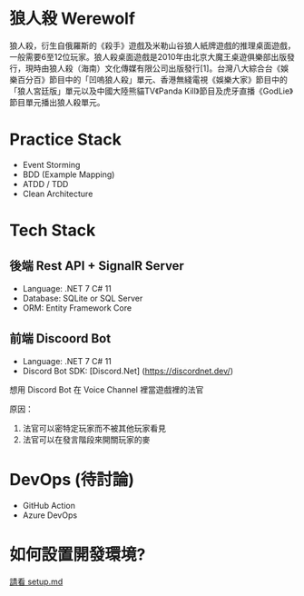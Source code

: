 # 狼人殺 Werewolf
狼人殺，衍生自俄羅斯的《殺手》遊戲及米勒山谷狼人紙牌遊戲的推理桌面遊戲，一般需要6至12位玩家。狼人殺桌面遊戲是2010年由北京大魔王桌遊俱樂部出版發行，現時由狼人殺（海南）文化傳媒有限公司出版發行[1]。台灣八大綜合台《娛樂百分百》節目中的「凹嗚狼人殺」單元、香港無綫電視《娛樂大家》節目中的「狼人宮廷版」單元以及中國大陸熊貓TV《Panda Kill》節目及虎牙直播《GodLie》節目單元播出狼人殺單元。

# Practice Stack
- Event Storming
- BDD (Example Mapping)
- ATDD / TDD
- Clean Architecture

# Tech Stack
## 後端 Rest API + SignalR Server
- Language: .NET 7 C# 11
- Database: SQLite or SQL Server
- ORM: Entity Framework Core

## 前端 Discoord Bot
- Language: .NET 7 C# 11
- Discord Bot SDK: [Discord.Net] (https://discordnet.dev/)

想用 Discord Bot 在 Voice Channel 裡當遊戲裡的法官

原因：
1.  法官可以密特定玩家而不被其他玩家看見
2. 法官可以在發言階段來開關玩家的麥

# DevOps (待討論)
- GitHub Action
- Azure DevOps

# 如何設置開發環境?
[請看 setup.md](setup.md)

